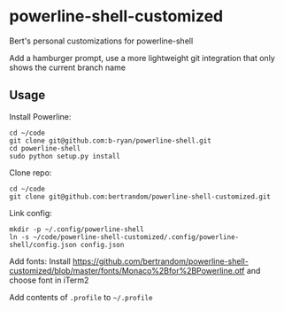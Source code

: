 # powerline-shell-customized
Bert's personal customizations for powerline-shell

Add a hamburger prompt, use a more lightweight git integration that only shows the current branch name

## Usage

Install Powerline:
```
cd ~/code
git clone git@github.com:b-ryan/powerline-shell.git
cd powerline-shell
sudo python setup.py install
```

Clone repo:
```
cd ~/code
git clone git@github.com:bertrandom/powerline-shell-customized.git
```

Link config:
```
mkdir -p ~/.config/powerline-shell
ln -s ~/code/powerline-shell-customized/.config/powerline-shell/config.json config.json
```

Add fonts:
Install https://github.com/bertrandom/powerline-shell-customized/blob/master/fonts/Monaco%2Bfor%2BPowerline.otf and choose font in iTerm2

Add contents of `.profile` to `~/.profile`

